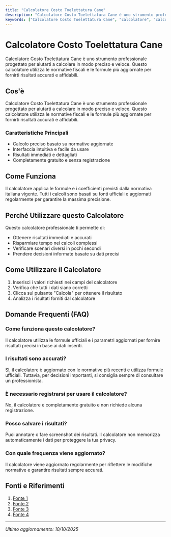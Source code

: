 ```yaml
---
title: "Calcolatore Costo Toelettatura Cane"
description: "Calcolatore Costo Toelettatura Cane è uno strumento professionale progettato per aiutarti a calcolare in modo preciso e veloce. Questo calcolatore utilizza le normative fiscali e le formule più aggiornate per fornirti risultati accurati e affidabili."
keywords: ["Calcolatore Costo Toelettatura Cane", "calcolatore", "calcolo online"]
---
```


# Calcolatore Costo Toelettatura Cane

Calcolatore Costo Toelettatura Cane è uno strumento professionale progettato per aiutarti a calcolare in modo preciso e veloce. Questo calcolatore utilizza le normative fiscali e le formule più aggiornate per fornirti risultati accurati e affidabili.

## Cos'è

Calcolatore Costo Toelettatura Cane è uno strumento professionale progettato per aiutarti a calcolare in modo preciso e veloce. Questo calcolatore utilizza le normative fiscali e le formule più aggiornate per fornirti risultati accurati e affidabili.

### Caratteristiche Principali

- Calcolo preciso basato su normative aggiornate
- Interfaccia intuitiva e facile da usare
- Risultati immediati e dettagliati
- Completamente gratuito e senza registrazione

## Come Funziona

Il calcolatore applica le formule e i coefficienti previsti dalla normativa italiana vigente. Tutti i calcoli sono basati su fonti ufficiali e aggiornati regolarmente per garantire la massima precisione.

## Perché Utilizzare questo Calcolatore

Questo calcolatore professionale ti permette di:

- Ottenere risultati immediati e accurati
- Risparmiare tempo nei calcoli complessi
- Verificare scenari diversi in pochi secondi
- Prendere decisioni informate basate su dati precisi

## Come Utilizzare il Calcolatore

1. Inserisci i valori richiesti nei campi del calcolatore
2. Verifica che tutti i dati siano corretti
3. Clicca sul pulsante "Calcola" per ottenere il risultato
4. Analizza i risultati forniti dal calcolatore

## Domande Frequenti (FAQ)

### Come funziona questo calcolatore?

Il calcolatore utilizza le formule ufficiali e i parametri aggiornati per fornire risultati precisi in base ai dati inseriti.

### I risultati sono accurati?

Sì, il calcolatore è aggiornato con le normative più recenti e utilizza formule ufficiali. Tuttavia, per decisioni importanti, si consiglia sempre di consultare un professionista.

### È necessario registrarsi per usare il calcolatore?

No, il calcolatore è completamente gratuito e non richiede alcuna registrazione.

### Posso salvare i risultati?

Puoi annotare o fare screenshot dei risultati. Il calcolatore non memorizza automaticamente i dati per proteggere la tua privacy.

### Con quale frequenza viene aggiornato?

Il calcolatore viene aggiornato regolarmente per riflettere le modifiche normative e garantire risultati sempre accurati.

## Fonti e Riferimenti

1. [Fonte 1](https://www.cronoshare.it/quanto-costa/toelettatura-cani)
2. [Fonte 2](https://www.isoladeitesori.it/on/demandware.static/-/Sites-idt-it-Library/default/dw7509f829/PDF/listino-toelettatura.pdf?srsltid=AfmBOor7w2w1zhnlOiiB6vUVs7TZUp2DMa25jU-eG4ZCAqvnull5KlwV)
3. [Fonte 3](https://pelomatto.it/pages/toelettatura-a-domicilio-per-cani-pelomatto?srsltid=AfmBOooIRolEvBqdlecfbZ4LEgeRcMmeqG9nHCpuoz6a7v50bl2wRMiC)
4. [Fonte 4](https://www.toelettatori.it/listino-prezzi-toelettatura-quanto-costa-lavare-tosare-un-cane-un-gatto/)

---

*Ultimo aggiornamento: 10/10/2025*
